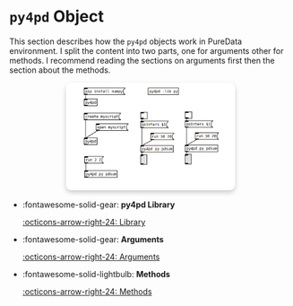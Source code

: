 # `py4pd` Object

This section describes how the `py4pd` objects work in PureData environment. I split the content into two parts, one for arguments other for methods. I recommend reading the sections on arguments first then the section about the methods. 

<p align="center">
    <img src="../examples/pd-methods/geral.png" width="60%"  style="border-radius: 10px; box-shadow: 0px 4px 8px rgba(0, 0, 0, 0.2);">
</p>

<div class="grid cards" markdown>

-   :fontawesome-solid-gear: __py4pd Library__

    [:octicons-arrow-right-24: Library](py4pd-module.md)

    
</div>


<div class="grid cards" markdown>



-   :fontawesome-solid-gear: __Arguments__

    [:octicons-arrow-right-24: Arguments](args.md)


-   :fontawesome-solid-lightbulb: __Methods__

    [:octicons-arrow-right-24: Methods](methods.md)
    
</div>

